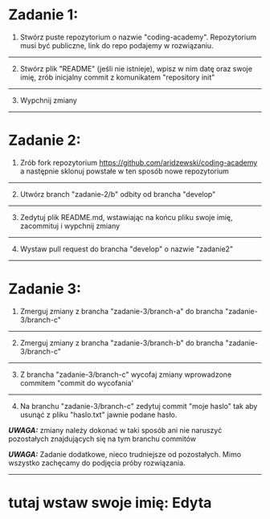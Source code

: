 # Zadanie 1:
1. Stwórz puste repozytorium o nazwie "coding-academy". Repozytorium musi być publiczne, link do repo podajemy w rozwiązaniu.
---
2. Stwórz plik "README" (jeśli nie istnieje), wpisz w nim datę oraz swoje imię, zrób inicjalny commit z komunikatem "repository init"
---
3.  Wypchnij zmiany

---

# Zadanie 2:
1. Zrób fork repozytorium https://github.com/aridzewski/coding-academy a następnie sklonuj powstałe w ten sposób nowe repozytorium
---
2. Utwórz branch "zadanie-2/b" odbity od brancha "develop"
---
3. Zedytuj plik README.md, wstawiając na końcu pliku swoje imię, zacommituj i wypchnij zmiany
---
4. Wystaw pull request do brancha "develop" o nazwie "zadanie2"

---

# Zadanie 3:
1. Zmerguj zmiany z brancha "zadanie-3/branch-a" do brancha "zadanie-3/branch-c"
---
2. Zmerguj zmiany z brancha "zadanie-3/branch-b" do brancha "zadanie-3/branch-c"
---
3. Z brancha "zadanie-3/branch-c" wycofaj zmiany wprowadzone commitem "commit do wycofania'
---
4. Na branchu "zadanie-3/branch-c" zedytuj commit "moje haslo" tak aby usunąć z pliku "haslo.txt" jawnie podane hasło.

**_UWAGA:_** zmiany należy dokonać w taki sposób ani nie naruszyć pozostałych znajdujących się na tym branchu commitów

**_UWAGA:_** Zadanie dodatkowe, nieco trudniejsze od pozostałych. Mimo wszystko zachęcamy do podjęcia próby rozwiązania.

---

# tutaj wstaw swoje imię: Edyta
